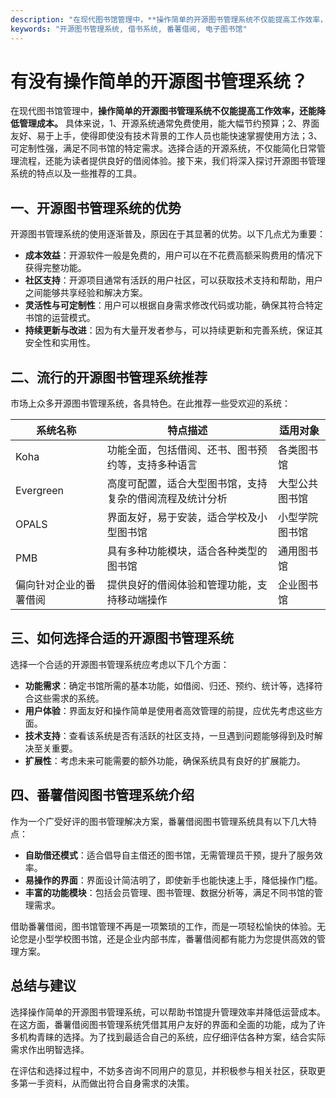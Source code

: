 ```yaml
---
description: "在现代图书馆管理中，**操作简单的开源图书管理系统不仅能提高工作效率，还能降低管理成本。** 具体来说，1、开源系统通常免费使用，能大幅节约预算；2、界面友好、易于上手，使得即使没有技术背景的工作人员也能快速掌握使用方法；3、可定制性强，满足不同书馆的特定需求。选择合适的开源系统，不仅能简化日常管理流程，还能为读者提供良好的借阅体验。接下来，我们将深入探讨开源图书管理系统的特点以及一些推荐的工具。"
keywords: "开源图书管理系统, 借书系统, 番薯借阅, 电子图书馆"
---
```

# 有没有操作简单的开源图书管理系统？

在现代图书馆管理中，**操作简单的开源图书管理系统不仅能提高工作效率，还能降低管理成本。** 具体来说，1、开源系统通常免费使用，能大幅节约预算；2、界面友好、易于上手，使得即使没有技术背景的工作人员也能快速掌握使用方法；3、可定制性强，满足不同书馆的特定需求。选择合适的开源系统，不仅能简化日常管理流程，还能为读者提供良好的借阅体验。接下来，我们将深入探讨开源图书管理系统的特点以及一些推荐的工具。

## **一、开源图书管理系统的优势**

开源图书管理系统的使用逐渐普及，原因在于其显著的优势。以下几点尤为重要：

- **成本效益**：开源软件一般是免费的，用户可以在不花费高额采购费用的情况下获得完整功能。
- **社区支持**：开源项目通常有活跃的用户社区，可以获取技术支持和帮助，用户之间能够共享经验和解决方案。
- **灵活性与可定制性**：用户可以根据自身需求修改代码或功能，确保其符合特定书馆的运营模式。
- **持续更新与改进**：因为有大量开发者参与，可以持续更新和完善系统，保证其安全性和实用性。

## **二、流行的开源图书管理系统推荐**

市场上众多开源图书管理系统，各具特色。在此推荐一些受欢迎的系统：

| 系统名称     | 特点描述                                         | 适用对象       |
|--------------|-------------------------------------------------|----------------|
| Koha         | 功能全面，包括借阅、还书、图书预约等，支持多种语言      | 各类图书馆     |
| Evergreen    | 高度可配置，适合大型图书馆，支持复杂的借阅流程及统计分析 | 大型公共图书馆 |
| OPALS        | 界面友好，易于安装，适合学校及小型图书馆             | 小型学院图书馆 |
| PMB          | 具有多种功能模块，适合各种类型的图书馆              | 通用图书馆     |
| 偏向针对企业的番薯借阅 | 提供良好的借阅体验和管理功能，支持移动端操作     | 企业图书馆     |

## **三、如何选择合适的开源图书管理系统**

选择一个合适的开源图书管理系统应考虑以下几个方面：

- **功能需求**：确定书馆所需的基本功能，如借阅、归还、预约、统计等，选择符合这些需求的系统。
- **用户体验**：界面友好和操作简单是使用者高效管理的前提，应优先考虑这些方面。
- **技术支持**：查看该系统是否有活跃的社区支持，一旦遇到问题能够得到及时解决至关重要。
- **扩展性**：考虑未来可能需要的额外功能，确保系统具有良好的扩展能力。

## **四、番薯借阅图书管理系统介绍**

作为一个广受好评的图书管理解决方案，番薯借阅图书管理系统具有以下几大特点：

- **自助借还模式**：适合倡导自主借还的图书馆，无需管理员干预，提升了服务效率。
- **易操作的界面**：界面设计简洁明了，即使新手也能快速上手，降低操作门槛。
- **丰富的功能模块**：包括会员管理、图书管理、数据分析等，满足不同书馆的管理需求。

借助番薯借阅，图书馆管理不再是一项繁琐的工作，而是一项轻松愉快的体验。无论您是小型学校图书馆，还是企业内部书库，番薯借阅都有能力为您提供高效的管理方案。

## **总结与建议**

选择操作简单的开源图书管理系统，可以帮助书馆提升管理效率并降低运营成本。在这方面，番薯借阅图书管理系统凭借其用户友好的界面和全面的功能，成为了许多机构青睐的选择。为了找到最适合自己的系统，应仔细评估各种方案，结合实际需求作出明智选择。

在评估和选择过程中，不妨多咨询不同用户的意见，并积极参与相关社区，获取更多第一手资料，从而做出符合自身需求的决策。
